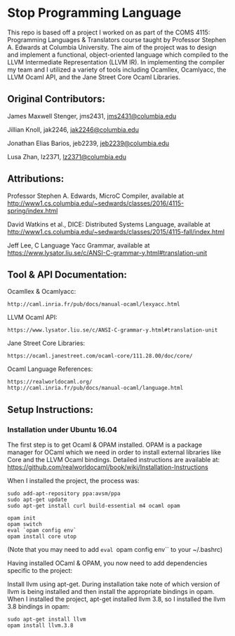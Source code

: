 # Stop Programming Language

This repo is based off a project I worked on as part of the COMS 4115: Programming Languages & Translators course taught by Professor Stephen A. Edwards at Columbia University. The aim of the project was to design and implement a functional, object-oriented language which compiled to the LLVM Intermediate Representation (LLVM IR). In implementing the compiler my team and I utilized a variety of tools including Ocamllex, Ocamlyacc, the LLVM Ocaml API, and the Jane Street Core Ocaml Libraries.

## Original Contributors:

James Maxwell Stenger, jms2431, jms2431@columbia.edu

Jillian Knoll, jak2246, jak2246@columbia.edu

Jonathan Elias Barios, jeb2239, jeb2239@columbia.edu

Lusa Zhan, lz2371, lz2371@columbia.edu

## Attributions:

Professor Stephen A. Edwards, MicroC Compiler, available at http://www1.cs.columbia.edu/~sedwards/classes/2016/4115-spring/index.html

David Watkins et al., DICE: Distributed Systems Language, available at http://www1.cs.columbia.edu/~sedwards/classes/2015/4115-fall/index.html

Jeff Lee, C Language Yacc Grammar, available at https://www.lysator.liu.se/c/ANSI-C-grammar-y.html#translation-unit

## Tool & API Documentation:

Ocamllex & Ocamlyacc:

	http://caml.inria.fr/pub/docs/manual-ocaml/lexyacc.html

LLVM Ocaml API:	 

	https://www.lysator.liu.se/c/ANSI-C-grammar-y.html#translation-unit

Jane Street Core Libraries:  

	https://ocaml.janestreet.com/ocaml-core/111.28.00/doc/core/

Ocaml Language References:

	https://realworldocaml.org/
	http://caml.inria.fr/pub/docs/manual-ocaml/language.html

## Setup Instructions:

### Installation under Ubuntu 16.04

The first step is to get Ocaml & OPAM installed. OPAM is a package manager for OCaml which we need in order to install external libraries like Core and the LLVM Ocaml bindings. Detailed instructions are available at:
	https://github.com/realworldocaml/book/wiki/Installation-Instructions


When I installed the project, the process was:

	sudo add-apt-repository ppa:avsm/ppa
	sudo apt-get update
	sudo apt-get install curl build-essential m4 ocaml opam	
	
	opam init
	opam switch
	eval `opam config env`
	opam install core utop

(Note that you may need to add `eval `opam config env`` to your ~/.bashrc)

Having installed OCaml & OPAM, you now need to add dependencies specific to the project:

Install llvm using apt-get. During installation take note of which version of llvm is being installed and then install the appropriate bindings in opam. When I installed the project, apt-get installed llvm 3.8, so I installed the llvm 3.8 bindings in opam:

	sudo apt-get install llvm
	opam install llvm.3.8
